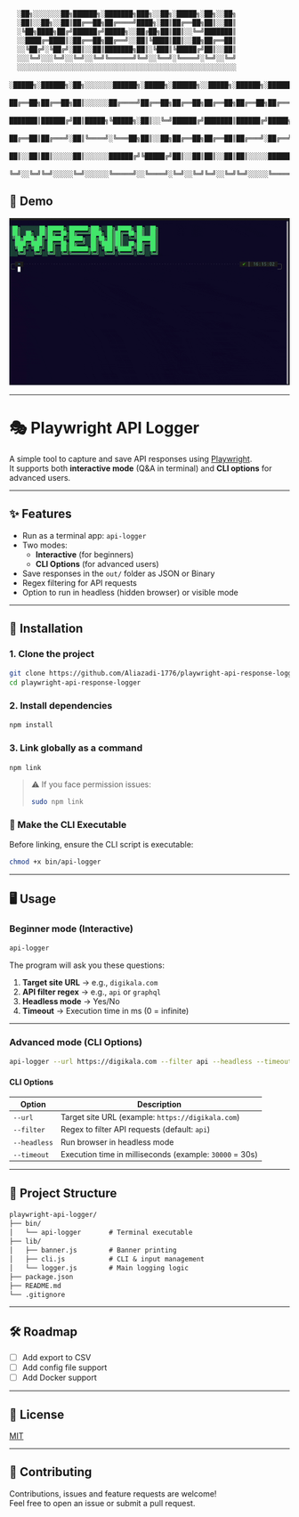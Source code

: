 ```
  ░██╗░░░░░░░██╗██████╗░███████╗███╗░░██╗░█████╗░██╗░░██╗
  ░██║░░██╗░░██║██╔══██╗██╔════╝████╗░██║██╔══██╗██║░░██║
  ░╚██╗████╗██╔╝██████╔╝█████╗░░██╔██╗██║██║░░╚═╝███████║
  ░░████╔═████║░██╔══██╗██╔══╝░░██║╚████║██║░░██╗██╔══██║
  ░░╚██╔╝░╚██╔╝░██║░░██║███████╗██║░╚███║╚█████╔╝██║░░██║
  ░░░╚═╝░░░╚═╝░░╚═╝░░╚═╝╚══════╝╚═╝░░╚══╝░╚════╝░╚═╝░░╚═╝
  ░░░░░░░░░░░░░░░░░░░░░░░░░░░░░░░░░░░░░░░░░░░░░░░░░░░░░░░
  ░█████╗░██████╗░██╗░░░░░░░██████╗░█████╗░██████╗░░█████╗░██████╗░███████╗██████╗░
  ██╔══██╗██╔══██╗██║░░░░░░██╔════╝██╔══██╗██╔══██╗██╔══██╗██╔══██╗██╔════╝██╔══██╗
  ███████║██████╔╝██║█████╗╚█████╗░██║░░╚═╝██████╔╝███████║██████╔╝█████╗░░██████╔╝
  ██╔══██║██╔═══╝░██║╚════╝░╚═══██╗██║░░██╗██╔══██╗██╔══██║██╔═══╝░██╔══╝░░██╔══██╗
  ██║░░██║██║░░░░░██║░░░░░░██████╔╝╚█████╔╝██║░░██║██║░░██║██║░░░░░███████╗██║░░██║
  ╚═╝░░╚═╝╚═╝░░░░░╚═╝░░░░░░╚═════╝░░╚════╝░╚═╝░░╚═╝╚═╝░░╚═╝╚═╝░░░░░╚══════╝╚═╝░░╚═╝
```
## 📸 Demo

![Demo](./assets/Wrenchapi.gif)

---

# 🎭 Playwright API Logger

A simple tool to capture and save API responses using [Playwright](https://playwright.dev).  
It supports both **interactive mode** (Q&A in terminal) and **CLI options** for advanced users.  

---

## ✨ Features
- Run as a terminal app: `api-logger`
- Two modes:
  - **Interactive** (for beginners)
  - **CLI Options** (for advanced users)
- Save responses in the `out/` folder as JSON or Binary
- Regex filtering for API requests
- Option to run in headless (hidden browser) or visible mode

---

## 🚀 Installation

### 1. Clone the project
```bash
git clone https://github.com/Aliazadi-1776/playwright-api-response-logger.git
cd playwright-api-response-logger
```

### 2. Install dependencies
```bash
npm install
```

### 3. Link globally as a command
```bash
npm link
```

> ⚠️ If you face permission issues:  
> ```bash
> sudo npm link
> ```
### 🔧 Make the CLI Executable
Before linking, ensure the CLI script is executable:
```bash
chmod +x bin/api-logger
```
---

## 🖥️ Usage

### Beginner mode (Interactive)
```bash
api-logger
```
The program will ask you these questions:
1. **Target site URL** → e.g., `digikala.com`
2. **API filter regex** → e.g., `api` or `graphql`
3. **Headless mode** → Yes/No
4. **Timeout** → Execution time in ms (0 = infinite)

---

### Advanced mode (CLI Options)
```bash
api-logger --url https://digikala.com --filter api --headless --timeout 30000
```

#### CLI Options
| Option       | Description |
|--------------|-------------|
| `--url`      | Target site URL (example: `https://digikala.com`) |
| `--filter`   | Regex to filter API requests (default: `api`) |
| `--headless` | Run browser in headless mode |
| `--timeout`  | Execution time in milliseconds (example: `30000` = 30s) |

---

## 📂 Project Structure
```
playwright-api-logger/
├── bin/
│   └── api-logger       # Terminal executable
├── lib/
│   ├── banner.js        # Banner printing
│   ├── cli.js           # CLI & input management
│   └── logger.js        # Main logging logic
├── package.json
├── README.md
└── .gitignore
```
---

## 🛠️ Roadmap
- [ ] Add export to CSV
- [ ] Add config file support
- [ ] Add Docker support

---

## 📜 License
[MIT](LICENSE)

---

## 🤝 Contributing
Contributions, issues and feature requests are welcome!  
Feel free to open an issue or submit a pull request.

